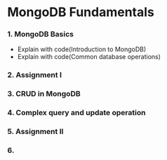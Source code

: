 # MongoDB Fundamentals
### 1. MongoDB Basics
- Explain with code(Introduction to MongoDB)
- Explain with code(Common database operations)
### 2. Assignment I
### 3. CRUD in MongoDB
### 4. Complex query and update operation
### 5. Assignment II
### 6. 
